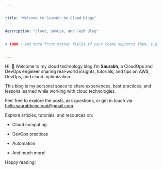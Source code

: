 ```yaml
---


title: "Welcome to Saurabh On Cloud blogs"


description: "Cloud, DevOps, and Tech Blog"


# TODO - Add more front matter fields if your theme supports them, e.g. images, sections, etc.


---
```



Hi! 👋 Welcome to my cloud technology blog.I’m **Saurabh**, a CloudOps and DevOps engineer sharing real-world insights, tutorials, and tips on AWS, DevOps, and cloud: optimization.

This blog is my personal space to share experiences, best practices, and lessons learned while working with cloud technologies.  

Feel free to explore the posts, ask questions, or get in touch via [hello.saurabhoncloud@gmail.com](mailto:hello.saurabhoncloud@gmailcom).  

Explore articles, tutorials, and resources on:

- Cloud computing

- DevOps practices

- Automation

- And much more!


Happy reading!
